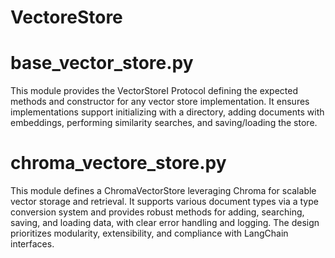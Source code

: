 # VectoreStore

# base_vector_store.py
This module provides the VectorStoreI Protocol defining the expected methods and constructor for any vector store implementation. It ensures implementations support initializing with a directory, adding documents with embeddings, performing similarity searches, and saving/loading the store.

# chroma_vectore_store.py
This module defines a ChromaVectorStore leveraging Chroma for scalable vector storage and retrieval. It supports various document types via a type conversion system and provides robust methods for adding, searching, saving, and loading data, with clear error handling and logging. The design prioritizes modularity, extensibility, and compliance with LangChain interfaces.